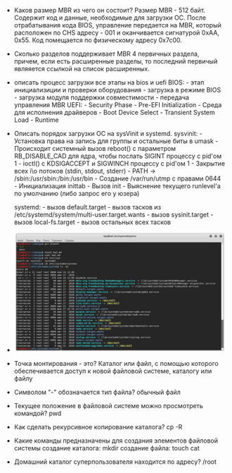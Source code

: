 - Каков размер MBR из чего он состоит?
	Размер MBR - 512 байт. Содержит код и данные, необходимые для загрузки ОС. После отрабатывания кода BIOS, управление передается на MBR, который расположен по CHS адресу - 001 и оканчивается сигнатурой 0xAA, 0x55. Код помещается по физическому адресу 0x7c00.
- Сколько разделов поддерживает MBR
	4 первичных раздела, причем, если есть расширенные разделы, то последний первичый являяется ссылкой на список расширенных.
- описать процесс загрузки все этапы на bios и uefi
	BIOS: - этап инициализиции и проверки оборудования - загрузка в режиме BIOS - загрузка модуля поддержки совместимости - передача управления MBR
	UEFI: - Security Phase - Pre-EFI Initialization - Среда для исполнения драйверов - Boot Device Select - Transient System Load - Runtime
- Описать порядок загрузки ОС на sysVinit и systemd.
	sysvinit: - Установка права на запись для группы и остальные биты в umask - Происходит системный вызов reboot() с параметром RB_DISABLE_CAD для ядра, чтобы послать SIGINT процессу с pid'ом 1 - ioctl() с KDSIGACCEPT и SIGWINCH процессу с pid'ом 1 - Закрытие всех i\o потоков (stdin, stdout, stderr) - PATH -> /sbin:/usr/sbin:/bin:/usr/bin - Создание /var/run/utmp с правами 0644 - Инициализация inittab - Вызов init - Выяснение текущего runlevel'a по умолчанию (либо запрос его у юзера)

	systemd: - вызов default.target - вызов тасков из /etc/systemd/system/multi-user.target.wants - вызов sysinit.target - вызов local-fs.target - вызов остальных всех тасков

- ![screen](screen.png)

- Точка монтирования - это?
	Каталог или файл, с помощью которого обеспечивается доступ к новой файловой системе, каталогу или файлу 
	
- Символом "-" обозначается тип файла?
	обычный файл
	
- Текущее положение в файловой системе можно просмотреть командой?
	pwd
	
- Как сделать рекурсивное копирование каталога?
	cp -R
	
- Какие команды предназначены для создания элементов файловой системы
	создание каталога: mkdir 
	создание файла: 
		touch
		cat
	
- Домашний каталог суперпользователя находится по адресу?
	/root
